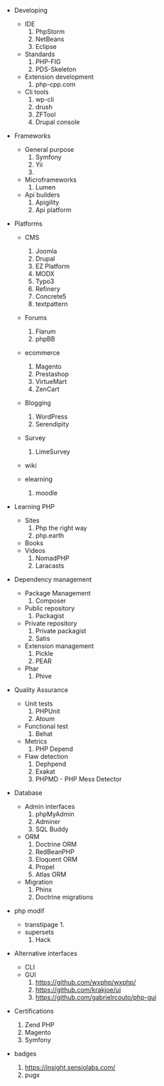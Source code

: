 * Developing
    * IDE
        1. PhpStorm
        2. NetBeans
        3. Eclipse
    * Standards
        1. PHP-FIG
        2. PDS-Skeleton
    * Extension development
        1. php-cpp.com
    * Cli tools
        1. wp-cli
        2. drush
        3. ZFTool
        4. Drupal console
    
* Frameworks
    * General purpose
        1. Symfony
        2. Yii
        3. 
    * Microframeworks
        1. Lumen
    * Api builders
        1. Apigility
        2. Api platform 

* Platforms 
    * CMS
        1. Joomla
        2. Drupal
        3. EZ Platform
        4. MODX
        5. Typo3
        6. Refinery
        7. Concrete5
        8. textpattern

    * Forums
        1. Flarum
        2. phpBB
    * ecommerce
        1. Magento
        2. Prestashop
        3. VirtueMart
        4. ZenCart
    * Blogging
        1. WordPress
        2. Serendipity
    * Survey
        1. LimeSurvey
    * wiki
    
    * elearning
        1. moodle
        
* Learning PHP
    * Sites
        1. Php the right way
        2. php.earth
    * Books
    * Videos
        1. NomadPHP
        2. Laracasts 
        
* Dependency management
    * Package Management 
        1. Composer
    * Public repository
        1. Packagist
    * Private repository
        1. Private packagist
        2. Satis
    * Extension management
        1. Pickle
        2. PEAR
    * Phar
        1. Phive
 

* Quality Assurance
    * Unit tests
        1. PHPUnit
        2. Atoum
    * Functional test
        1. Behat
    * Metrics
        1. PHP Depend
    * Flaw detection
        1. Dephpend
        2. Exakat
        3. PHPMD - PHP Mess Detector
        
* Database
    * Admin interfaces
        1. phpMyAdmin
        2. Adminer
        3. SQL Buddy
    * ORM
        1. Doctrine ORM
        2. RedBeanPHP
        3. Eloquent ORM
        4. Propel
        5. Atlas ORM
    * Migration
        1. Phinx
        3. Doctrine migrations
         
* php modif
    * transtipage
        1. 
    * supersets
        1. Hack

* Alternative interfaces
    * CLI
    * GUI
        1. https://github.com/wxphp/wxphp/
        2. https://github.com/krakjoe/ui
        3. https://github.com/gabrielrcouto/php-gui

* Certifications
	1. Zend PHP
	2. Magento
	3. Symfony


* badges
    1. https://insight.sensiolabs.com/
    2. pugx
